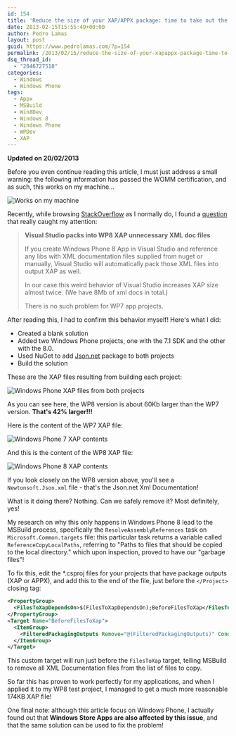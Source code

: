 ```yaml
---
id: 154
title: 'Reduce the size of your XAP/APPX package: time to take out the trash!'
date: 2013-02-15T15:55:49+00:00
author: Pedro Lamas
layout: post
guid: https://www.pedrolamas.com/?p=154
permalink: /2013/02/15/reduce-the-size-of-your-xapappx-package-time-to-take-out-the-trash/
dsq_thread_id:
  - "2046727518"
categories:
  - Windows
  - Windows Phone
tags:
  - Appx
  - MSBuild
  - Win8Dev
  - Windows 8
  - Windows Phone
  - WPDev
  - XAP
---
```

**Updated on 20/02/2013**

Before you even continue reading this article, I must just address a small warning: the following information has passed the WOMM certification, and as such, this works on my machine...

![Works on my machine](https://www.pedrolamas.com/wp-content/uploads/2013/02/Works-on-my-machine.png)

Recently, while browsing [StackOverflow](http://stackoverflow.com/) as I normally do, I found a [question](http://stackoverflow.com/questions/14849374/visual-studio-packs-into-wp8-xap-unnecessary-xml-doc-files) that really caught my attention:

> **Visual Studio packs into WP8 XAP unnecessary XML doc files**
>
> If you create Windows Phone 8 App in Visual Studio and reference any libs with XML documentation files supplied from nuget or manually, Visual Studio will automatically pack those XML files into output XAP as well.
>
> In our case this weird behavior of Visual Studio increases XAP size almost twice. (We have 8Mb of xml docs in total.)
>
> There is no such problem for WP7 app projects.

After reading this, I had to confirm this behavior myself! Here's what I did:

* Created a blank solution
* Added two Windows Phone projects, one with the 7.1 SDK and the other with the 8.0.
* Used NuGet to add [Json.net](http://nuget.org/packages/Newtonsoft.Json/) package to both projects
* Build the solution

These are the XAP files resulting from building each project:

![Windows Phone XAP files from both projects](https://www.pedrolamas.com/wp-content/uploads/2013/02/Windows-Phone-XAP-files-from-both-projects.png)

As you can see here, the WP8 version is about 60Kb larger than the WP7 version. **That's 42% larger!!!**

Here is the content of the WP7 XAP file:

![Windows Phone 7 XAP contents](https://www.pedrolamas.com/wp-content/uploads/2013/02/Windows-Phone-7-XAP-contents.png)

And this is the content of the WP8 XAP file:

![Windows Phone 8 XAP contents](https://www.pedrolamas.com/wp-content/uploads/2013/02/Windows-Phone-8-XAP-contents.png)

If you look closely on the WP8 version above, you'll see a `Newtonsoft.Json.xml` file - that's the Json.net Xml Documentation!

What is it doing there? Nothing. Can we safely remove it? Most definitely, yes!

My research on why this only happens in Windows Phone 8 lead to the MSBuild process, specifically the `ResolveAssemblyReferences` task on `Microsoft.Common.targets` file: this particular task returns a variable called `ReferenceCopyLocalPaths`, referring to "Paths to files that should be copied to the local directory." which upon inspection, proved to have our "garbage files"!

To fix this, edit the *.csproj files for your projects that have package outputs (XAP or APPX), and add this to the end of the file, just before the `</Project>` closing tag:

```xml
<PropertyGroup>
  <FilesToXapDependsOn>$(FilesToXapDependsOn);BeforeFilesToXap</FilesToXapDependsOn>
</PropertyGroup>
<Target Name="BeforeFilesToXap">
  <ItemGroup>
    <FilteredPackagingOutputs Remove="@(FilteredPackagingOutputs)" Condition="'%(FilteredPackagingOutputs.OutputGroup)' == 'CopyLocalFilesOutputGroup' AND '%(FilteredPackagingOutputs.Extension)' == '.xml'"/>
  </ItemGroup>
</Target>
```

This custom target will run just before the `FilesToXap` target, telling MSBuild to remove all XML Documentation files from the list of files to copy.

So far this has proven to work perfectly for my applications, and when I applied it to my WP8 test project, I managed to get a much more reasonable 174KB XAP file!

One final note: although this article focus on Windows Phone, I actually found out that **Windows Store Apps are also affected by this issue**, and that the same solution can be used to fix the problem!
